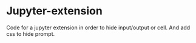 # Jupyter-extension
Code for a jupyter extension in order to hide input/output or cell. And add css to hide prompt.
